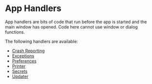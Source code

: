 App Handlers
=====================

App handlers are bits of code that run before the app is started and the main window has opened. Code here cannot use window or dialog functions.

The following handlers are available:

- [Crash Reporting](crash-reporting/README.md)
- [Exceptions](exceptions/README.md)
- [Preferences](preferences/README.md)
- [Printer](printer/README.md)
- [Secrets](secrets/README.md)
- [Updater](updater/README.md)
